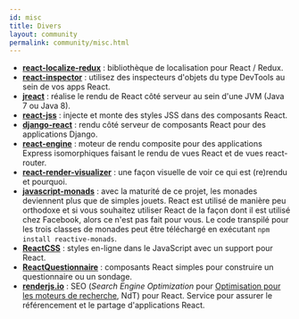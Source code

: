 ```yaml
---
id: misc
title: Divers
layout: community
permalink: community/misc.html
---
```


* **[react-localize-redux](https://github.com/ryandrewjohnson/react-localize-redux)** : bibliothèque de localisation pour React / Redux.
* **[react-inspector](https://github.com/xyc/react-inspector)** : utilisez des inspecteurs d'objets du type DevTools au sein de vos apps React.
* **[jreact](https://github.com/KnisterPeter/jreact)** : réalise le rendu de React côté serveur au sein d'une JVM (Java 7 ou Java 8).
* **[react-jss](https://github.com/jsstyles/react-jss)** : injecte et monte des styles JSS dans des composants React.
* **[django-react](https://github.com/markfinger/django-react)** : rendu côté serveur de composants React pour des applications Django.
* **[react-engine](https://github.com/paypal/react-engine)** : moteur de rendu composite pour des applications Express isomorphiques faisant le rendu de vues React et de vues react-router.
* **[react-render-visualizer](https://github.com/redsunsoft/react-render-visualizer)** : une façon visuelle de voir ce qui est (re)rendu et pourquoi.
* **[javascript-monads](https://github.com/dschalk/javascript-monads)** : avec la maturité de ce projet, les monades deviennent plus que de simples jouets. React est utilisé de manière peu orthodoxe et si vous souhaitez utiliser React de la façon dont il est utilisé chez Facebook, alors ce n'est pas fait pour vous. Le code transpilé pour les trois classes de monades peut être téléchargé en exécutant `npm install reactive-monads`.
* **[ReactCSS](http://reactcss.com/)** : styles en-ligne dans le JavaScript avec un support pour React.
* **[ReactQuestionnaire](https://github.com/kouryuu/react-questionnaire)** : composants React simples pour construire un questionnaire ou un sondage.
* **[renderjs.io](https://renderjs.io/)** : SEO (*Search Engine Optimization* pour [Optimisation pour les moteurs de recherche](https://fr.wikipedia.org/wiki/Optimisation_pour_les_moteurs_de_recherche), NdT) pour React. Service pour assurer le référencement et le partage d'applications React.

